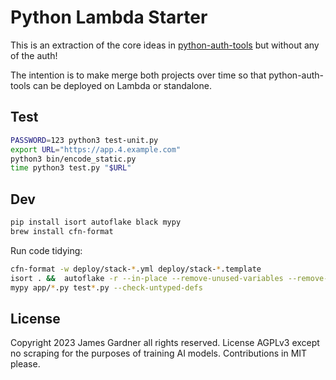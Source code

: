 # Python Lambda Starter

This is an extraction of the core ideas in [python-auth-tools](https://github.com/thejimmyg/python-auth-tools) but without any of the auth!

The intention is to make merge both projects over time so that python-auth-tools can be deployed on Lambda or standalone.

## Test

```sh
PASSWORD=123 python3 test-unit.py
export URL="https://app.4.example.com"
python3 bin/encode_static.py
time python3 test.py "$URL"
```

## Dev

```sh
pip install isort autoflake black mypy
brew install cfn-format
```

Run code tidying:

```sh
cfn-format -w deploy/stack-*.yml deploy/stack-*.template
isort . &&  autoflake -r --in-place --remove-unused-variables --remove-all-unused-imports . && black .
mypy app/*.py test*.py --check-untyped-defs
```

## License

Copyright 2023 James Gardner all rights reserved. License AGPLv3 except no scraping for the purposes of training AI models. Contributions in MIT please.
